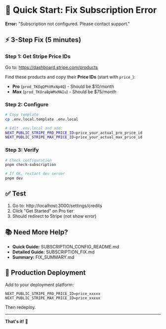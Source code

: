 # 🚀 Quick Start: Fix Subscription Error

**Error:** "Subscription not configured. Please contact support."

## ⚡ 3-Step Fix (5 minutes)

### Step 1: Get Stripe Price IDs
Go to: https://dashboard.stripe.com/products

Find these products and copy their **Price IDs** (start with `price_`):
- **Pro** (`prod_TKOqQPhVRxNp4Q`) - Should be $10/month
- **Max** (`prod_TKOraBpWMxMAIu`) - Should be $75/month

### Step 2: Configure
```bash
# Copy template
cp .env.local.template .env.local

# Edit .env.local and add:
NEXT_PUBLIC_STRIPE_PRO_PRICE_ID=price_your_actual_pro_price_id
NEXT_PUBLIC_STRIPE_MAX_PRICE_ID=price_your_actual_max_price_id
```

### Step 3: Verify
```bash
# Check configuration
pnpm check-subscription

# If OK, restart dev server
pnpm dev
```

## ✅ Test
1. Go to: http://localhost:3000/settings/credits
2. Click "Get Started" on Pro tier
3. Should redirect to Stripe (not show error)

## 📚 Need More Help?
- **Quick Guide:** SUBSCRIPTION_CONFIG_README.md
- **Detailed Guide:** SUBSCRIPTION_FIX.md
- **Summary:** FIX_SUMMARY.md

## 🔧 Production Deployment
Add to your deployment platform:
```
NEXT_PUBLIC_STRIPE_PRO_PRICE_ID=price_xxxxx
NEXT_PUBLIC_STRIPE_MAX_PRICE_ID=price_xxxxx
```

Then redeploy.

---

**That's it!** 🎉
